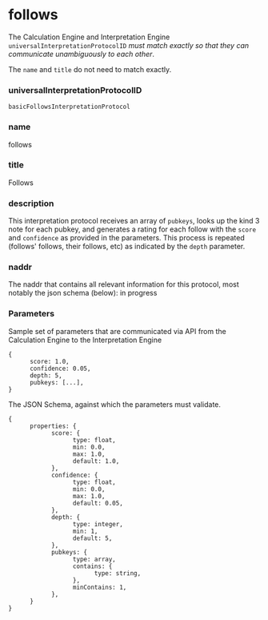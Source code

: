 follows
=====

The Calculation Engine and Interpretation Engine `universalInterpretationProtocolID` _must match exactly so that they can communicate unambiguously to each other_.

The `name` and `title` do not need to match exactly.

### universalInterpretationProtocolID

`basicFollowsInterpretationProtocol`

### name

follows

### title

Follows

### description

This interpretation protocol receives an array of `pubkeys`, looks up the kind 3 note for each pubkey, and generates a rating for each follow with the `score` and `confidence` as provided in the parameters. This process is repeated (follows' follows, their follows, etc) as indicated by the `depth` parameter.

### naddr

The naddr that contains all relevant information for this protocol, most notably the json schema (below): in progress

### Parameters

Sample set of parameters that are communicated via API from the Calculation Engine to the Interpretation Engine

```
{
      score: 1.0,
      confidence: 0.05,
      depth: 5,
      pubkeys: [...],
}
```

The JSON Schema, against which the parameters must validate.

```
{
      properties: {
            score: {
                  type: float,
                  min: 0.0,
                  max: 1.0,
                  default: 1.0,
            },
            confidence: {
                  type: float,
                  min: 0.0,
                  max: 1.0,
                  default: 0.05,
            },
            depth: {
                  type: integer,
                  min: 1,
                  default: 5,
            },
            pubkeys: {
                  type: array,
                  contains: {
                        type: string,
                  },
                  minContains: 1,
            },
      }
}
```
